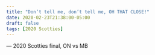 ```yaml
---
title: "Don’t tell me, don’t tell me, OH THAT CLOSE!"
date: 2020-02-23T21:38:00-05:00
draft: false
tags: [2020 Scotties]
---
```

— 2020 Scotties final, ON vs MB
<!--more--> 

